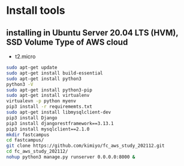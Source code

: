 # Install tools

## installing in Ubuntu Server 20.04 LTS (HVM), SSD Volume Type of AWS cloud

- t2.micro

```bash
sudo apt-get update
sudo apt-get install build-essential
sudo apt-get install python3
python3 -V
sudo apt-get install python3-pip
sudo apt-get install virtualenv
virtualevn -p python myenv
pip3 install -r requirememts.txt 
sudo apt-get install libmysqlclient-dev
pip3 install Django
pip3 install djangorestframework==3.13.1
pip3 install mysqlclient==2.1.0
mkdir fastcampus
cd fastcampus/
git clone https://github.com/kimiyo/fc_aws_study_202112.git
cd fc_aws_study_202112/
nohup python3 manage.py runserver 0.0.0.0:8000 &
```
